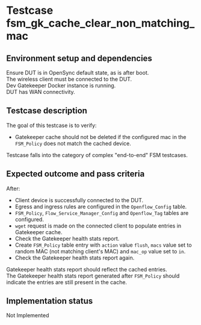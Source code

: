 # Testcase fsm_gk_cache_clear_non_matching_mac

## Environment setup and dependencies

Ensure DUT is in OpenSync default state, as is after boot.\
The wireless client must be connected to the DUT.\
Dev
Gatekeeper Docker instance is running.\
DUT has WAN connectivity.

## Testcase description

The goal of this testcase is to verify:

- Gatekeeper cache should not be deleted if the configured mac in the `FSM_Policy` does not match the cached device.

Testcase falls into the category of complex "end-to-end" FSM testcases.

## Expected outcome and pass criteria

After:

- Client device is successfully connected to the DUT.
- Egress and ingress rules are configured in the `Openflow_Config` table.
- `FSM_Policy`, `Flow_Service_Manager_Config` and `Openflow_Tag` tables are configured.
- `wget` request is made on the connected client to populate entries in Gatekeeper cache.
- Check the Gatekeeper health stats report.
- Create `FSM_Policy` table entry with `action` value `flush`, `macs` value set to random MAC (not matching client's
  MAC) and `mac_op` value set to `in`.
- Check the Gatekeeper health stats report again.

Gatekeeper health stats report should reflect the cached entries.\
The Gatekeeper health stats report generated after
`FSM_Policy` should indicate the entries are still present in the cache.

## Implementation status

Not Implemented
